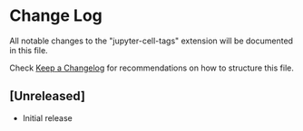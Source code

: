 # Change Log

All notable changes to the "jupyter-cell-tags" extension will be documented in
this file.

Check [Keep a Changelog](http://keepachangelog.com/) for recommendations on how
to structure this file.

## [Unreleased]

-   Initial release
